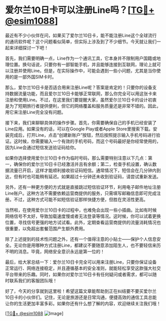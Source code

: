 # 爱尔兰10日卡可以注册Line吗？[[TG💪+ @esim1088](https://t.me/s/esim1088)]

最近有不少小伙伴在问，如果买了爱尔兰10日卡，能不能注册Line这个全球流行的通讯软件呢？这个问题看似简单，但实际上涉及到了不少细节。今天就让我们一起来详细探讨一下吧！

首先，我们需要明确一点，Line作为一个通讯工具，它本身并不限制用户国籍或地理位置。换句话说，只要你有一部智能手机，并且能够连接到互联网，理论上就可以注册并使用Line。但是，在实际操作中，可能会遇到一些小问题，尤其是当你使用的是一部外国SIM卡时。

那么，爱尔兰10日卡是否适合用来注册Line呢？答案是肯定的！只要你的设备支持数据流量功能，而且爱尔兰10日卡能够正常联网，那么你完全可以用这张卡来注册和使用Line。不过，在这里我们要提醒大家，虽然爱尔兰10日卡的设计初衷是为了短期旅行者提供便利，但它的网络覆盖和服务质量还是非常不错的。因此，用它来注册Line完全没有问题。

接下来，我们来聊聊具体的操作步骤。首先，你需要确保自己的手机已经安装了Line应用。如果没有的话，可以在Google Play或者Apple Store里搜索下载。安装完成后，打开Line，点击“创建新账户”按钮，然后按照提示输入手机号码进行验证。这时候，你需要输入一个有效的手机号码，而这个号码最好是你经常使用的，因为Line会通过短信发送验证码给你。

如果你选择使用爱尔兰10日卡作为临时号码，那么需要特别注意以下几点：第一，确保你的爱尔兰10日卡已经激活并且有余额；第二，检查手机设置，确认数据流量已开启，这样才能顺利接收验证码短信。通常情况下，短信会在几分钟内到达，但有时也可能稍有延迟。如果超过十分钟还未收到验证码，请尝试重新发送。

另外，还有一种更方便的方式就是直接跳过短信验证环节，利用电子邮件地址注册Line账户。这种方法不需要依赖运营商提供的服务，只需填写邮箱信息即可完成注册。不过，这种方式可能不如短信验证那样快捷方便，但胜在灵活性更高。

当然啦，在使用爱尔兰10日卡的过程中，也难免会出现一些小插曲。比如有时候网络信号不太好，导致加载速度慢或者无法登录等情况。这时候，你可以试着更换位置，寻找信号更强的地方试试看。此外，定期查看运营商提供的流量消耗情况也很重要，以免超出套餐范围产生额外费用。

除了上述提到的技术性问题之外，还有一个值得注意的小贴士——保护个人信息安全。无论你是用哪种方式注册Line，都建议不要随意添加陌生人，也不要轻信来历不明的消息。毕竟，网络安全意识永远是第一位的！

最后，给大家总结一下：爱尔兰10日卡完全可以用来注册Line，只要你保证设备正常运行、网络连接稳定，并且遵循基本的安全准则，就能轻松享受这款强大社交平台带来的乐趣。同时，如果你对爱尔兰10日卡有任何疑问或者需求，都可以随时联系我们的客服团队哦！

好了，今天的分享就到这里啦！希望这篇文章能帮助到正在纠结要不要买爱尔兰10日卡的小伙伴们。记住，无论是旅游还是日常沟通，便捷高效的通信工具总能让你的生活更加丰富多彩。如果你还有什么想了解的内容，欢迎继续关注我们哦！

[[TG💪+ @esim1088](https://t.me/s/esim1088) ![Image](https://i.postimg.cc/4NQfJmqS/Snipaste-2025-05-13-00-14-12.png)]